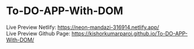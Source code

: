 # To-DO-APP-With-DOM
Live Preview Netlify: https://neon-mandazi-316914.netlify.app/ <br>
Live Preview Github Page: https://kishorkumarparoi.github.io/To-DO-APP-With-DOM/
